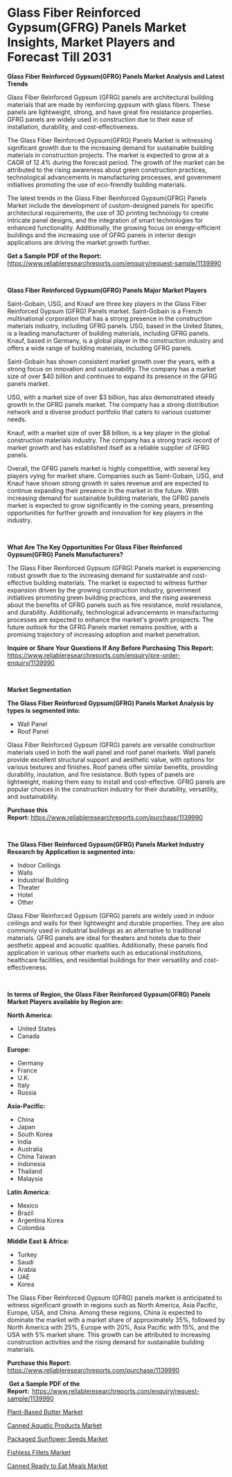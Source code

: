 <p><h1>Glass Fiber Reinforced Gypsum(GFRG) Panels Market Insights, Market Players and Forecast Till 2031</h1></p><p><strong>Glass Fiber Reinforced Gypsum(GFRG) Panels Market Analysis and Latest Trends</strong></p>
<p><p>Glass Fiber Reinforced Gypsum (GFRG) panels are architectural building materials that are made by reinforcing gypsum with glass fibers. These panels are lightweight, strong, and have great fire resistance properties. GFRG panels are widely used in construction due to their ease of installation, durability, and cost-effectiveness.</p><p>The Glass Fiber Reinforced Gypsum(GFRG) Panels Market is witnessing significant growth due to the increasing demand for sustainable building materials in construction projects. The market is expected to grow at a CAGR of 12.4% during the forecast period. The growth of the market can be attributed to the rising awareness about green construction practices, technological advancements in manufacturing processes, and government initiatives promoting the use of eco-friendly building materials.</p><p>The latest trends in the Glass Fiber Reinforced Gypsum(GFRG) Panels Market include the development of custom-designed panels for specific architectural requirements, the use of 3D printing technology to create intricate panel designs, and the integration of smart technologies for enhanced functionality. Additionally, the growing focus on energy-efficient buildings and the increasing use of GFRG panels in interior design applications are driving the market growth further.</p></p>
<p><strong>Get a Sample PDF of the Report:&nbsp;</strong> <a href="https://www.reliableresearchreports.com/enquiry/request-sample/1139990">https://www.reliableresearchreports.com/enquiry/request-sample/1139990</a></p>
<p>&nbsp;</p>
<p><strong>Glass Fiber Reinforced Gypsum(GFRG) Panels Major Market Players</strong></p>
<p><p>Saint-Gobain, USG, and Knauf are three key players in the Glass Fiber Reinforced Gypsum (GFRG) Panels market. Saint-Gobain is a French multinational corporation that has a strong presence in the construction materials industry, including GFRG panels. USG, based in the United States, is a leading manufacturer of building materials, including GFRG panels. Knauf, based in Germany, is a global player in the construction industry and offers a wide range of building materials, including GFRG panels.</p><p>Saint-Gobain has shown consistent market growth over the years, with a strong focus on innovation and sustainability. The company has a market size of over $40 billion and continues to expand its presence in the GFRG panels market.</p><p>USG, with a market size of over $3 billion, has also demonstrated steady growth in the GFRG panels market. The company has a strong distribution network and a diverse product portfolio that caters to various customer needs.</p><p>Knauf, with a market size of over $8 billion, is a key player in the global construction materials industry. The company has a strong track record of market growth and has established itself as a reliable supplier of GFRG panels.</p><p>Overall, the GFRG panels market is highly competitive, with several key players vying for market share. Companies such as Saint-Gobain, USG, and Knauf have shown strong growth in sales revenue and are expected to continue expanding their presence in the market in the future. With increasing demand for sustainable building materials, the GFRG panels market is expected to grow significantly in the coming years, presenting opportunities for further growth and innovation for key players in the industry.</p></p>
<p>&nbsp;</p>
<p><strong>What Are The Key Opportunities For Glass Fiber Reinforced Gypsum(GFRG) Panels Manufacturers?</strong></p>
<p><p>The Glass Fiber Reinforced Gypsum (GFRG) Panels market is experiencing robust growth due to the increasing demand for sustainable and cost-effective building materials. The market is expected to witness further expansion driven by the growing construction industry, government initiatives promoting green building practices, and the rising awareness about the benefits of GFRG panels such as fire resistance, mold resistance, and durability. Additionally, technological advancements in manufacturing processes are expected to enhance the market's growth prospects. The future outlook for the GFRG Panels market remains positive, with a promising trajectory of increasing adoption and market penetration.</p></p>
<p><strong>Inquire or Share Your Questions If Any Before Purchasing This Report:</strong> <a href="https://www.reliableresearchreports.com/enquiry/pre-order-enquiry/1139990">https://www.reliableresearchreports.com/enquiry/pre-order-enquiry/1139990</a></p>
<p>&nbsp;</p>
<p><strong>Market Segmentation</strong></p>
<p><strong>The Glass Fiber Reinforced Gypsum(GFRG) Panels Market Analysis by types is segmented into:</strong></p>
<p><ul><li>Wall Panel</li><li>Roof Panel</li></ul></p>
<p><p>Glass Fiber Reinforced Gypsum (GFRG) panels are versatile construction materials used in both the wall panel and roof panel markets. Wall panels provide excellent structural support and aesthetic value, with options for various textures and finishes. Roof panels offer similar benefits, providing durability, insulation, and fire resistance. Both types of panels are lightweight, making them easy to install and cost-effective. GFRG panels are popular choices in the construction industry for their durability, versatility, and sustainability.</p></p>
<p><strong>Purchase this Report:&nbsp;</strong><a href="https://www.reliableresearchreports.com/purchase/1139990">https://www.reliableresearchreports.com/purchase/1139990</a></p>
<p>&nbsp;</p>
<p><strong>The Glass Fiber Reinforced Gypsum(GFRG) Panels Market Industry Research by Application is segmented into:</strong></p>
<p><ul><li>Indoor Ceilings</li><li>Walls</li><li>Industrial Building</li><li>Theater</li><li>Hotel</li><li>Other</li></ul></p>
<p><p>Glass Fiber Reinforced Gypsum (GFRG) panels are widely used in indoor ceilings and walls for their lightweight and durable properties. They are also commonly used in industrial buildings as an alternative to traditional materials. GFRG panels are ideal for theaters and hotels due to their aesthetic appeal and acoustic qualities. Additionally, these panels find application in various other markets such as educational institutions, healthcare facilities, and residential buildings for their versatility and cost-effectiveness.</p></p>
<p>&nbsp;</p>
<p><strong>In terms of Region, the Glass Fiber Reinforced Gypsum(GFRG) Panels Market Players available by Region are:</strong></p>
<p>
    <p> <strong> North America: </strong>
        <ul>
            <li>United States</li>
            <li>Canada</li>
        </ul>
        </p> 
    <p> <strong> Europe: </strong>
        <ul>
            <li>Germany</li>
            <li>France</li>
            <li>U.K.</li>
            <li>Italy</li>
            <li>Russia</li>
        </ul>
        </p> 
    <p> <strong> Asia-Pacific: </strong>
        <ul>
            <li>China</li>
            <li>Japan</li>
            <li>South Korea</li>
            <li>India</li>
            <li>Australia</li>
            <li>China Taiwan</li>
            <li>Indonesia</li>
            <li>Thailand</li>
            <li>Malaysia</li>
        </ul>
        </p> 
    <p> <strong> Latin America: </strong>
        <ul>
            <li>Mexico</li>
            <li>Brazil</li>
            <li>Argentina Korea</li>
            <li>Colombia</li>
        </ul>
        </p> 
    <p> <strong> Middle East & Africa: </strong>
        <ul>
            <li>Turkey</li>
            <li>Saudi</li>
            <li>Arabia</li>
            <li>UAE</li>
            <li>Korea</li>
        </ul>
    </p>
    </p>
<p><p>The Glass Fiber Reinforced Gypsum (GFRG) panels market is anticipated to witness significant growth in regions such as North America, Asia Pacific, Europe, USA, and China. Among these regions, China is expected to dominate the market with a market share of approximately 35%, followed by North America with 25%, Europe with 20%, Asia Pacific with 15%, and the USA with 5% market share. This growth can be attributed to increasing construction activities and the rising demand for sustainable building materials.</p></p>
<p><strong>Purchase this Report: </strong><a href="https://www.reliableresearchreports.com/purchase/1139990">https://www.reliableresearchreports.com/purchase/1139990</a></p>
<p>&nbsp;<strong>Get a Sample PDF of the Report:&nbsp;&nbsp;</strong><a href="https://www.reliableresearchreports.com/enquiry/request-sample/1139990">https://www.reliableresearchreports.com/enquiry/request-sample/1139990</a></p>
<p><strong></strong></p>
<p><p><a href="https://github.com/WillieWoodard/Market-Research-Report-List-3/blob/main/plant-based-butter-market.md">Plant-Based Butter Market</a></p><p><a href="https://github.com/sougarounis/Market-Research-Report-List-2/blob/main/canned-aquatic-products-market.md">Canned Aquatic Products Market</a></p><p><a href="https://github.com/Sarissaschmalingtr6fz2739/Market-Research-Report-List-1/blob/main/packaged-sunflower-seeds-market.md">Packaged Sunflower Seeds Market</a></p><p><a href="https://github.com/jodemen/Market-Research-Report-List-1/blob/main/fishless-fillets-market.md">Fishless Fillets Market</a></p><p><a href="https://github.com/jj19131/Market-Research-Report-List-1/blob/main/canned-ready-to-eat-meals-market.md">Canned Ready to Eat Meals Market</a></p></p>